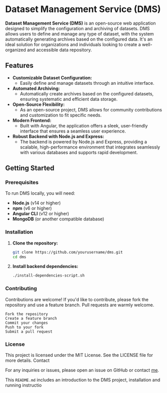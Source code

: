 # Dataset Management Service (DMS)

**Dataset Management Service (DMS)** is an open-source web application designed to simplify the configuration and archiving of datasets. DMS allows users to define and manage any type of dataset, with the system automatically generating archives based on the configured data. It's an ideal solution for organizations and individuals looking to create a well-organized and accessible data repository.

## Features

- **Customizable Dataset Configuration:**
  - Easily define and manage datasets through an intuitive interface.
- **Automated Archiving:**
  - Automatically create archives based on the configured datasets, ensuring systematic and efficient data storage.
- **Open-Source Flexibility:**
  - As an open-source project, DMS allows for community contributions and customization to fit specific needs.
- **Modern Frontend:**
  - Built with Angular, the application offers a sleek, user-friendly interface that ensures a seamless user experience.
- **Robust Backend with Node.js and Express:**
  - The backend is powered by Node.js and Express, providing a scalable, high-performance environment that integrates seamlessly with various databases and supports rapid development.

## Getting Started

### Prerequisites

To run DMS locally, you will need:

- **Node.js** (v14 or higher)
- **npm** (v6 or higher)
- **Angular CLI** (v12 or higher)
- **MongoDB** (or another compatible database)

### Installation

1. **Clone the repository:**
   ```bash
   git clone https://github.com/yourusername/dms.git
   cd dms
   ```
   
2. **Install backend dependencies:**
   ```bash
   ./install-dependencies-script.sh
   ```

### Contributing

Contributions are welcome! If you'd like to contribute, please fork the repository and use a feature branch. Pull requests are warmly welcome.

    Fork the repository
    Create a feature branch
    Commit your changes
    Push to your fork
    Submit a pull request

### License

This project is licensed under the MIT License. See the LICENSE file for more details.
Contact

For any inquiries or issues, please open an issue on GitHub or contact [me](mailto:levinzimmermann06@gmail.com).

This `README.md` includes an introduction to the DMS project, installation and running instructio
